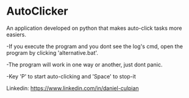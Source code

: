 # AutoClicker
An application developed on python that makes auto-click tasks more easiers.

-If you execute the program and you dont see
the log's cmd, open the program by clicking
'alternative.bat'.

-The program will work in one way or another,
just dont panic.

-Key 'P' to start auto-clicking and 
'Space' to stop-it

Linkedin: https://www.linkedin.com/in/daniel-culpian
